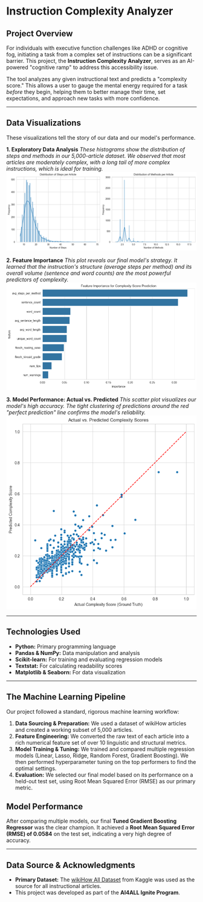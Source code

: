 # Instruction Complexity Analyzer

## Project Overview

For individuals with executive function challenges like ADHD or cognitive fog, initiating a task from a complex set of instructions can be a significant barrier. This project, the **Instruction Complexity Analyzer**, serves as an AI-powered "cognitive ramp" to address this accessibility issue.

The tool analyzes any given instructional text and predicts a "complexity score." This allows a user to gauge the mental energy required for a task *before* they begin, helping them to better manage their time, set expectations, and approach new tasks with more confidence.

---

## Data Visualizations

These visualizations tell the story of our data and our model's performance.

**1. Exploratory Data Analysis**
*These histograms show the distribution of steps and methods in our 5,000-article dataset. We observed that most articles are moderately complex, with a long tail of more complex instructions, which is ideal for training.*
![EDA Histograms](images/exploratory_data_analysis.png)

**2. Feature Importance**
*This plot reveals our final model's strategy. It learned that the instruction's structure (average steps per method) and its overall volume (sentence and word counts) are the most powerful predictors of complexity.*
![Feature Importance Plot](images/GB_feature_importance_plot.png)

**3. Model Performance: Actual vs. Predicted**
*This scatter plot visualizes our model's high accuracy. The tight clustering of predictions around the red "perfect prediction" line confirms the model's reliability.*
![Actual vs. Predicted Plot](images/GB_actual_vs_predicted_complexity_scores.png)

---

## Technologies Used

* **Python:** Primary programming language
* **Pandas & NumPy:** Data manipulation and analysis
* **Scikit-learn:** For training and evaluating regression models
* **Textstat:** For calculating readability scores
* **Matplotlib & Seaborn:** For data visualization

---

## The Machine Learning Pipeline

Our project followed a standard, rigorous machine learning workflow:

1.  **Data Sourcing & Preparation:** We used a dataset of wikiHow articles and created a working subset of 5,000 articles.
2.  **Feature Engineering:** We converted the raw text of each article into a rich numerical feature set of over 10 linguistic and structural metrics.
3.  **Model Training & Tuning:** We trained and compared multiple regression models (Linear, Lasso, Ridge, Random Forest, Gradient Boosting). We then performed hyperparameter tuning on the top performers to find the optimal settings.
4.  **Evaluation:** We selected our final model based on its performance on a held-out test set, using Root Mean Squared Error (RMSE) as our primary metric.

## Model Performance

After comparing multiple models, our final **Tuned Gradient Boosting Regressor** was the clear champion. It achieved a **Root Mean Squared Error (RMSE) of 0.0584** on the test set, indicating a very high degree of accuracy.

---


## Data Source & Acknowledgments

* **Primary Dataset:** The [wikiHow All Dataset](https://www.kaggle.com/datasets/aniketsharma00411/wikihow-raw-data/data) from Kaggle was used as the source for all instructional articles.
* This project was developed as part of the **AI4ALL Ignite Program**.

